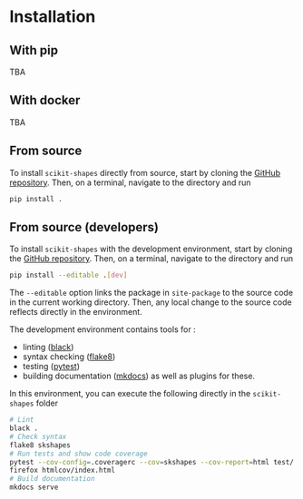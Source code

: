 Installation
============

With pip
--------

TBA

With docker
-----------

TBA

From source
-----------

To install `scikit-shapes` directly from source, start by cloning the [GitHub repository](https://github.com/scikit-shapes/scikit-shapes). Then, on a terminal, navigate to the directory and run
```bash
pip install .
```

From source (developers)
------------------------

To install `scikit-shapes` with the development environment, start by cloning the [GitHub repository](https://github.com/scikit-shapes/scikit-shapes). Then, on a terminal, navigate to the directory and run
```bash
pip install --editable .[dev]
```
The `--editable` option links the package in `site-package` to the source code in the current working directory. Then, any local change to the source code reflects directly in the environment.

The development environment contains tools for :
- linting ([black](https://github.com/psf/black))
- syntax checking ([flake8](https://flake8.pycqa.org/en/latest/))
- testing ([pytest](https://docs.pytest.org/en/7.4.x/))
- building documentation ([mkdocs](https://www.mkdocs.org/))
as well as plugins for these.

In this environment, you can execute the following directly in the `scikit-shapes` folder
```bash
# Lint
black .
# Check syntax
flake8 skshapes
# Run tests and show code coverage
pytest --cov-config=.coveragerc --cov=skshapes --cov-report=html test/
firefox htmlcov/index.html
# Build documentation
mkdocs serve
```
